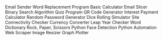 Email Sender
Word Replacement Program
Basic Calculator
Email Slicer
Binary Search Algorithm
Quiz Program
QR Code Generator
Interest Payment Calculator
Random Password Generator
Dice Rolling Simulator
Site Connectivity Checker
Currency Converter
Leap Year Checker
Word Dictionary
Rock, Paper, Scissors
Python Face Detection
Python Automation
Web Scraper
Image Resizer
Graph Plotter
